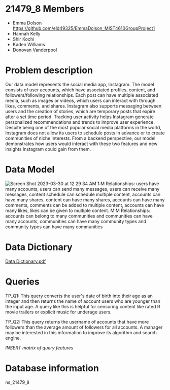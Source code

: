# 21479_8 Members
- Emma Dolson https://github.com/eld49325/EmmaDolson_MIST4610GroupProject1
- Hannah Kelly 
- Shir Kochi 
- Kaden Williams
- Donovan Vanderpool 

# Problem description
Our data model represents the social media app, Instagram. The model consists of user accounts, which have associated profiles, content, and followers/following relationships. Each post can have multiple associated media, such as images or videos, which users can interact with through likes, comments, and shares. Instagram also supports messaging between users and the creation of stories, which are temporary posts that expire after a set time period. Tracking user activity helps Instagram generate personalized recommendations and trends to improve user experience. Despite being one of the most popular social media platforms in the world, Instagram does not allow its users to schedule posts in advance or to create communities of niche interests. From a backend perspective, our model demonstrates how users would interact with these two features and new insights Instagram could gain from them.

# Data Model
![Screen Shot 2023-03-30 at 12 29 34 AM](https://user-images.githubusercontent.com/128401988/228729940-6e1e7645-8a3e-4d5b-ad53-8462281e5100.png)
1:M Relationships: users have many accounts, users can send many messages, users can receive many messages, content schedule can schedule multiple content, accounts can have many shares, content can have many shares, accounts can have many comments, comments can be added to multiple content, accounts can have many likes, likes can be given to multiple content.
M:M Relationships: accounts can belong to many communities and communities can have many accounts, communities can have many community types and community types can have many communities
 
# Data Dictionary
[Data Dictionary.pdf](https://github.com/eld49325/EmmaDolson_MIST4610_GroupProject1/files/11107723/Data.Dictionary.pdf)

# Queries
TP_Q1: This query converts the user's date of birth into their age as an integer and then returns the name of account users who are younger than the input age. A query like this is helpful for censoring content like rated R movie trailers or explicit music for underage users.

TP_Q2: This query returns the username of accounts that have more followers than the average amount of followers for all accounts. A manager may be interested in this information to improve its algorithm and search engine.

*INSERT matrix of query features*

# Database information
ns_21479_8
